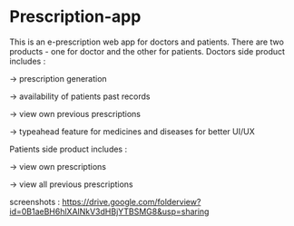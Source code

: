 # Prescription-app
This is an e-prescription web app for doctors and patients.
There are two products - one for doctor and the other for patients.
Doctors side product includes :

-> prescription generation 

-> availability of patients past records

-> view own previous prescriptions

-> typeahead feature for medicines and diseases for better UI/UX

Patients side product includes :

-> view own prescriptions

-> view all previous prescriptions

screenshots : 
https://drive.google.com/folderview?id=0B1aeBH6hlXAlNkV3dHBjYTBSMG8&usp=sharing

